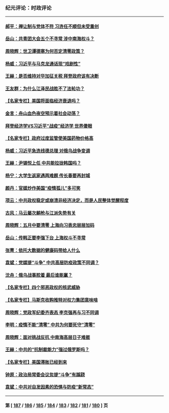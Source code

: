 ### 纪元评论：时政评论
---
#### [郝平：禅让制与党体不符 习连任不顺但未受重创](../../pages/nsc1025/n13733608.md) 
#### [岳山：共青团大会五个不寻常 涉中南海权斗？](../../pages/nsc1025/n13733249.md) 
#### [周晓辉：世卫谭德塞为何否定清零政策？](../../pages/nsc1025/n13733078.md) 
#### [杨威：习近平与马克龙通话现“戏剧性”](../../pages/nsc1025/n13732746.md) 
#### [王赫：是否维持对华加征关税 拜登政府该有决断](../../pages/nsc1025/n13732441.md) 
#### [王友群：为什么江泽民战胜不了法轮功？](../../pages/nsc1025/n13732367.md) 
#### [【名家专栏】美国将面临经济衰退吗？](../../pages/nsc1025/n13732121.md) 
#### [金言：舟山血色夜空预示着社会动荡？](../../pages/nsc1025/n13732420.md) 
#### [拜登经济学VS习近平“战疫”经济学 世界傻眼](../../pages/nsc1025/n13732384.md) 
#### [【名家专栏】政府过度监管使美国药物价格高](../../pages/nsc1025/n13731332.md) 
#### [杨威：习近平急连线德总理 对俄乌战争变调](../../pages/nsc1025/n13731742.md) 
#### [王赫：尹锡悦上任 中共能拉拢韩国吗？](../../pages/nsc1025/n13731625.md) 
#### [杨宁：大学生返家遇两难题 传长春要再封城](../../pages/nsc1025/n13731454.md) 
#### [颜丹：官媒炒作美国“疫情孤儿”多可笑](../../pages/nsc1025/n13730602.md) 
#### [项云：中共政权稳定或崩溃非经济决定，而是人民整体觉醒程度](../../pages/nsc1025/n13731155.md) 
#### [古风：马云屡次躺枪与江派失势有关](../../pages/nsc1025/n13731131.md) 
#### [周晓辉：五月中要清零 上海向习表忠层层加码](../../pages/nsc1025/n13730636.md) 
#### [岳山：传韩正要李强下台 上海权斗不寻常](../../pages/nsc1025/n13730241.md) 
#### [张菁：依托大数据的健康码带给人什么](../../pages/nsc1025/n13730595.md) 
#### [袁斌：党媒提“斗争” 中共高层防疫政策不同调？](../../pages/nsc1025/n13730399.md) 
#### [沈舟：俄乌战事胶着 最后谁能赢？](../../pages/nsc1025/n13729909.md) 
#### [【名家专栏】四个邪恶政权的核武威胁](../../pages/nsc1025/n13729936.md) 
#### [【名家专栏】马斯克收购推特对权力集团意味啥](../../pages/nsc1025/n13729521.md) 
#### [周晓辉：党政军纪委齐表态 李克强再与习不同调](../../pages/nsc1025/n13729714.md) 
#### [李明：疫情不能“清零” 中共为何要死守“清零”](../../pages/nsc1025/n13729461.md) 
#### [周晓辉：面对挑战反抗 中南海高层日子难捱](../../pages/nsc1025/n13728919.md) 
#### [王赫：中共的“抗制裁能力”强过俄罗斯吗？](../../pages/nsc1025/n13729012.md) 
#### [【名家专栏】美国滞胀已经到来](../../pages/nsc1025/n13728602.md) 
#### [钟原：政治局常委会议忽提“斗争”有蹊跷](../../pages/nsc1025/n13728275.md) 
#### [袁斌：中共对自发因素的恐惧与防疫“新常态”](../../pages/nsc1025/n13728627.md) 

---
#### 第 [ [187](./187.md) / [186](./186.md) / [185](./185.md) / [184](./184.md) / [183](./183.md) / [182](./182.md) / [181](./181.md) / [180](./180.md) ] 页
